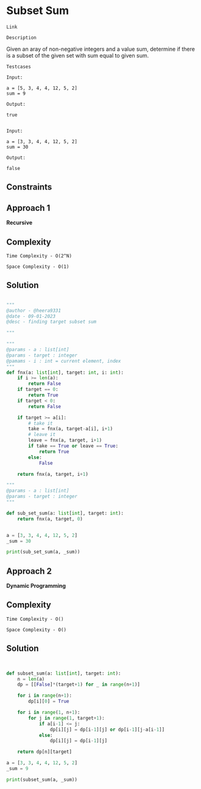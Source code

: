 # Subset Sum

`Link`

`Description`

Given an aray of non-negative integers and a value sum, determine if there is a subset of the given set with sum equal to given sum.

`Testcases`

```
Input:

a = [5, 3, 4, 4, 12, 5, 2]
sum = 9

Output:

true


Input:

a = [3, 3, 4, 4, 12, 5, 2]
sum = 30

Output:

false

```

## Constraints

## Approach 1

**Recursive**
 

## Complexity

`Time Complexity - O(2^N)`

`Space Complexity - O(1)`

## Solution

```python

"""
@author - @heera9331
@date - 09-01-2023
@desc - finding target subset sum

"""

"""
@params - a : list[int]
@params - target : integer
@pamams - i : int = current element, index
"""
def fnx(a: list[int], target: int, i: int):
    if i >= len(a):
        return False
    if target == 0:
        return True
    if target < 0:
        return False

    if target >= a[i]:
        # take it
        take = fnx(a, target-a[i], i+1)
        # leave it
        leave = fnx(a, target, i+1)
        if take == True or leave == True:
            return True
        else:
            False

    return fnx(a, target, i+1)

"""
@params - a : list[int]
@params - target : integer
"""

def sub_set_sum(a: list[int], target: int):
    return fnx(a, target, 0)


a = [3, 3, 4, 4, 12, 5, 2]
_sum = 30

print(sub_set_sum(a, _sum))

```




## Approach 2

**Dynamic Programming**



## Complexity

`Time Complexity - O()`

`Space Complexity - O()`

## Solution

```python


def subset_sum(a: list[int], target: int):
    n = len(a)
    dp = [[False]*(target+1) for _ in range(n+1)]

    for i in range(n+1):
        dp[i][0] = True

    for i in range(1, n+1):
        for j in range(1, target+1):
            if a[i-1] <= j:
                dp[i][j] = dp[i-1][j] or dp[i-1][j-a[i-1]]
            else:
                dp[i][j] = dp[i-1][j]

    return dp[n][target]

a = [3, 3, 4, 4, 12, 5, 2]
_sum = 9

print(subset_sum(a, _sum))

```

